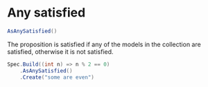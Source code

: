 # Any satisfied

```csharp
AsAnySatisfied()
```

The proposition is satisfied if any of the models in the collection are satisfied, otherwise it is not satisfied.

```csharp
Spec.Build((int n) => n % 2 == 0)
    .AsAnySatisfied()
    .Create("some are even")
```